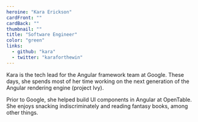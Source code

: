 ```yaml
---
heroine: "Kara Erickson"
cardFront: ""
cardBack: ""
thumbnail: ""
title: "Software Engineer"
color: "green"
links:
  - github: "kara"
  - twitter: "karaforthewin"
---
```


Kara is the tech lead for the Angular framework team at Google. These days, she spends most of her time working on the next generation of the Angular rendering engine (project Ivy).

Prior to Google, she helped build UI components in Angular at OpenTable. She enjoys snacking indiscriminately and reading fantasy books, among other things.
